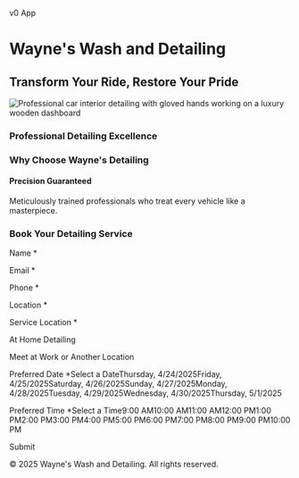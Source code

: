 v0 App

Wayne's Wash and Detailing
==========================

Transform Your Ride, Restore Your Pride
---------------------------------------

![Professional car interior detailing with gloved hands working on a luxury wooden dashboard](https://hebbkx1anhila5yf.public.blob.vercel-storage.com/car%20interior%20detailed-J1Bn7MEE2AAiOvGkdnp2JQaUwenWqj.jpeg)

### Professional Detailing Excellence

### Why Choose Wayne's Detailing

#### Precision Guaranteed

Meticulously trained professionals who treat every vehicle like a masterpiece.

### Book Your Detailing Service

Name \*

Email \*

Phone \*

Location \*

Service Location \*

At Home Detailing

Meet at Work or Another Location

Preferred Date \*Select a DateThursday, 4/24/2025Friday, 4/25/2025Saturday, 4/26/2025Sunday, 4/27/2025Monday, 4/28/2025Tuesday, 4/29/2025Wednesday, 4/30/2025Thursday, 5/1/2025

Preferred Time \*Select a Time9:00 AM10:00 AM11:00 AM12:00 PM1:00 PM2:00 PM3:00 PM4:00 PM5:00 PM6:00 PM7:00 PM8:00 PM9:00 PM10:00 PM

Submit

© 2025 Wayne's Wash and Detailing. All rights reserved.